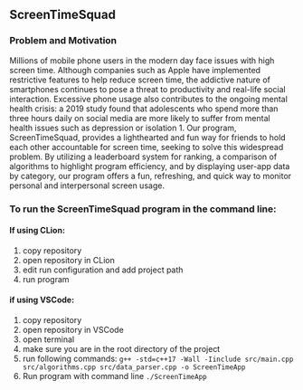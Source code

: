 ## ScreenTimeSquad

### Problem and Motivation
Millions of mobile phone users in the modern day face issues with high
screen time. Although companies such as Apple have implemented
restrictive features to help reduce screen time, the addictive nature of
smartphones continues to pose a threat to productivity and real-life social
interaction. Excessive phone usage also contributes to the ongoing mental
health crisis: a 2019 study found that adolescents who spend more than three hours
daily on social media are more likely to suffer from mental health issues such as
depression or isolation 1. Our program, ScreenTimeSquad, provides a lighthearted
and fun way for friends to hold each other accountable for screen time, seeking to
solve this widespread problem. By utilizing a leaderboard system for ranking, a comparison
of algorithms to highlight program efficiency, and by displaying user-app data by category,
our program offers a fun, refreshing, and quick way to monitor personal and interpersonal screen usage.


### To run the ScreenTimeSquad program in the command line:
#### If using CLion:
1. copy repository
2. open repository in CLion
3. edit run configuration and add project path
4. run program
#### if using VSCode:
1. copy repository
2. open repository in VSCode
3. open terminal
4. make sure you are in the root directory of the project
5. run following commands:
`g++ -std=c++17 -Wall -Iinclude src/main.cpp src/algorithms.cpp src/data_parser.cpp -o ScreenTimeApp`
6. Run program with command line
`./ScreenTimeApp`

